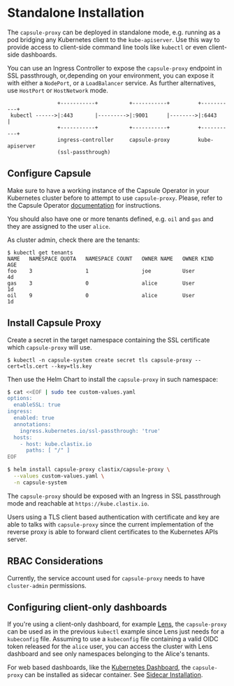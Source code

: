 # Standalone Installation
The `capsule-proxy` can be deployed in standalone mode, e.g. running as a pod bridging any Kubernetes client to the `kube-apiserver`. Use this way to provide access to client-side command line tools like `kubectl` or even client-side dashboards.

You can use an Ingress Controller to expose the `capsule-proxy` endpoint in SSL passthrough, or,depending on your environment, you can expose it with either a `NodePort`, or a `LoadBalancer` service. As further alternatives, use `HostPort` or `HostNetwork` mode.

```
                +-----------+          +-----------+         +-----------+
 kubectl ------>|:443       |--------->|:9001      |-------->|:6443      |
                +-----------+          +-----------+         +-----------+
                ingress-controller     capsule-proxy         kube-apiserver
                (ssl-passthrough)
``` 

## Configure Capsule
Make sure to have a working instance of the Capsule Operator in your Kubernetes cluster before to attempt to use `capsule-proxy`. Please, refer to the Capsule Operator [documentation](/docs/operator/overview) for instructions.

You should also have one or more tenants defined, e.g. `oil` and `gas` and they are assigned to the user `alice`.

As cluster admin, check there are the tenants:

```
$ kubectl get tenants
NAME   NAMESPACE QUOTA   NAMESPACE COUNT   OWNER NAME   OWNER KIND   AGE
foo    3                 1                 joe          User         4d
gas    3                 0                 alice        User         1d
oil    9                 0                 alice        User         1d
```

## Install Capsule Proxy
Create a secret in the target namespace containing the SSL certificate which `capsule-proxy` will use.

```
$ kubectl -n capsule-system create secret tls capsule-proxy --cert=tls.cert --key=tls.key
```

Then use the Helm Chart to install the `capsule-proxy` in such namespace:

```bash
$ cat <<EOF | sudo tee custom-values.yaml
options:
  enableSSL: true
ingress:
  enabled: true
  annotations:
    ingress.kubernetes.io/ssl-passthrough: 'true'
  hosts:
    - host: kube.clastix.io
      paths: [ "/" ]
EOF

$ helm install capsule-proxy clastix/capsule-proxy \
  --values custom-values.yaml \
  -n capsule-system
```

The `capsule-proxy` should be exposed with an Ingress in SSL passthrough mode and reachable at `https://kube.clastix.io`.

Users using a TLS client based authentication with certificate and key are able to talks with `capsule-proxy` since the current implementation of the reverse proxy is able to forward client certificates to the Kubernetes APIs server.

## RBAC Considerations
Currently, the service account used for `capsule-proxy` needs to have `cluster-admin` permissions.

## Configuring client-only dashboards
If you're using a client-only dashboard, for example [Lens](https://k8slens.dev/), the `capsule-proxy` can be used as in the previous `kubectl` example since Lens just needs for a `kubeconfig` file. Assuming to use a `kubeconfig` file containing a valid OIDC token released for the `alice` user, you can access the cluster with Lens dashboard and see only namespaces belonging to the Alice's tenants.

For web based dashboards, like the [Kubernetes Dashboard](https://github.com/kubernetes/dashboard), the `capsule-proxy` can be installed as sidecar container. See [Sidecar Installation](/docs/proxy/sidecar).
